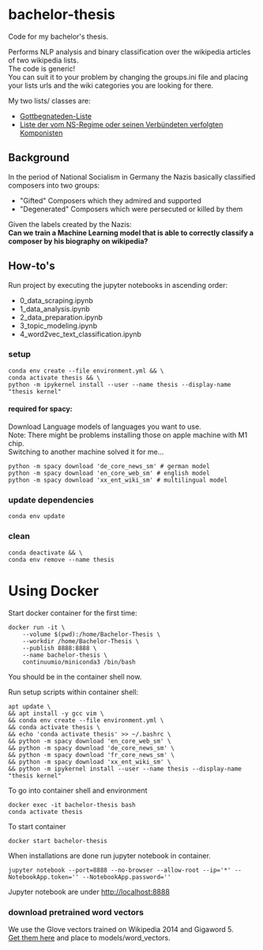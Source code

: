 # bachelor-thesis

Code for my bachelor's thesis. 

Performs NLP analysis and binary classification over the wikipedia articles of two wikipedia lists. \
The code is generic! \
You can suit it to your problem by changing the groups.ini file and placing your lists urls and the wiki categories you are looking for there. 

My two lists/ classes are:
- [Gottbegnateden-Liste](https://de.wikipedia.org/wiki/Gottbegnadeten-Liste)
- [Liste der vom NS-Regime oder seinen Verbündeten verfolgten Komponisten](https://de.wikipedia.org/wiki/Liste_der_vom_NS-Regime_oder_seinen_Verb%C3%BCndeten_verfolgten_Komponisten)

## Background

In the period of National Socialism in Germany the Nazis basically classified composers into two groups:
- "Gifted" Composers which they admired and supported 
- "Degenerated" Composers which were persecuted or killed by them

Given the labels created by the Nazis: \
<b>Can we train a Machine Learning model that is able to correctly classify a composer by his biography on wikipedia?</b>

## How-to's

Run project by executing the jupyter notebooks in ascending order:
* 0_data_scraping.ipynb
* 1_data_analysis.ipynb
* 2_data_preparation.ipynb
* 3_topic_modeling.ipynb
* 4_word2vec_text_classification.ipynb


### setup
``` shell
conda env create --file environment.yml && \
conda activate thesis && \
python -m ipykernel install --user --name thesis --display-name "thesis kernel"

```

#### required for spacy:
Download Language models of languages you want to use. \
Note: There might be problems installing those on apple machine with M1 chip. \
Switching to another machine solved it for me... 
``` shell
python -m spacy download 'de_core_news_sm' # german model
python -m spacy download 'en_core_web_sm' # english model
python -m spacy download 'xx_ent_wiki_sm' # multilingual model
```

### update dependencies
``` shell
conda env update
```

### clean
``` shell
conda deactivate && \
conda env remove --name thesis
```

# Using Docker
Start docker container for the first time:
```shell
docker run -it \
    --volume $(pwd):/home/Bachelor-Thesis \
    --workdir /home/Bachelor-Thesis \
    --publish 8888:8888 \
    --name bachelor-thesis \
    continuumio/miniconda3 /bin/bash
```
You should be in the container shell now.

Run setup scripts within container shell: 
```shell
apt update \
&& apt install -y gcc vim \
&& conda env create --file environment.yml \
&& conda activate thesis \
&& echo 'conda activate thesis' >> ~/.bashrc \
&& python -m spacy download 'en_core_web_sm' \
&& python -m spacy download 'de_core_news_sm' \
&& python -m spacy download 'fr_core_news_sm' \
&& python -m spacy download 'xx_ent_wiki_sm' \
&& python -m ipykernel install --user --name thesis --display-name "thesis kernel"
```

To go into container shell and environment
```shell
docker exec -it bachelor-thesis bash
conda activate thesis 
```

To start container
```shell
docker start bachelor-thesis
```

When installations are done run jupyter notebook in container.
```shell
jupyter notebook --port=8888 --no-browser --allow-root --ip='*' --NotebookApp.token='' --NotebookApp.password=''
```

Jupyter notebook are under [http://localhost:8888](http://localhost:8888)

### download pretrained word vectors

We use the Glove vectors trained on Wikipedia 2014 and Gigaword 5.\
[Get them here](https://nlp.stanford.edu/projects/glove/) and place to models/word_vectors.



